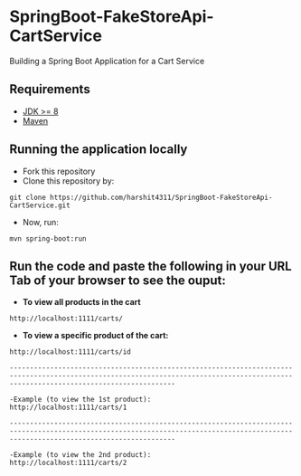 # SpringBoot-FakeStoreApi-CartService
Building a Spring Boot Application for a Cart Service

## Requirements
- [JDK >= 8](https://www.oracle.com/java/technologies/javase/jdk21-archive-downloads.html)
- [Maven](https://maven.apache.org)

## Running the application locally
- Fork this repository
- Clone this repository by:
```shell
git clone https://github.com/harshit4311/SpringBoot-FakeStoreApi-CartService.git
```
- Now, run:
```shell
mvn spring-boot:run
```
## Run the code and paste the following in your URL Tab of your browser to see the ouput:

- **To view all products in the cart**
```shell
http://localhost:1111/carts/
```


- **To view a specific product of the cart:**
```shell
http://localhost:1111/carts/id

-------------------------------------------------------------------------------------------------------------------------------------------------------------------------------------

-Example (to view the 1st product):
http://localhost:1111/carts/1

-------------------------------------------------------------------------------------------------------------------------------------------------------------------------------------

-Example (to view the 2nd product):
http://localhost:1111/carts/2
```
